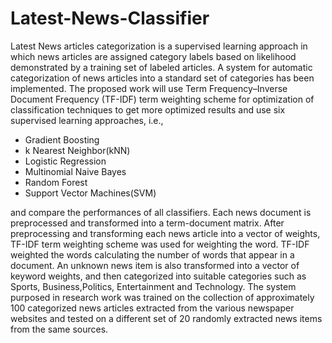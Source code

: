 # Latest-News-Classifier

Latest News articles categorization is a supervised learning approach in which news articles are assigned category labels based on likelihood demonstrated by a training set of labeled articles. A system for automatic categorization of news articles into a standard set of categories has been implemented. The proposed work will use Term Frequency–Inverse Document Frequency (TF-IDF) term weighting scheme for optimization of classification techniques to get more optimized results and use six supervised learning approaches, i.e., 
* Gradient Boosting
* k Nearest Neighbor(kNN)
* Logistic Regression
* Multinomial Naive Bayes
* Random Forest
* Support Vector Machines(SVM)

 and compare the performances of all classifiers. Each news document is preprocessed and transformed into a term-document matrix. After preprocessing and transforming each news article into a vector of weights, TF-IDF term weighting scheme was used for weighting the word. TF-IDF weighted the words calculating the number of words that appear in a document. An unknown news item is also transformed into a vector of keyword weights, and then categorized into suitable categories such as Sports, Business,Politics, Entertainment and Technology. The system purposed in research work was trained on the collection of approximately 100 categorized news articles extracted from the various newspaper websites and tested on a different set of 20 randomly extracted news items from the same sources.
